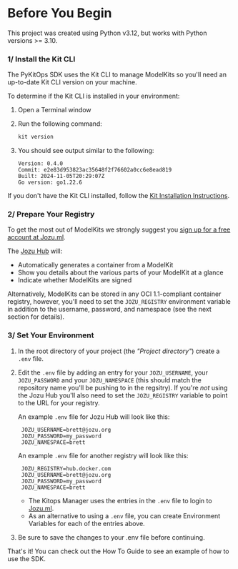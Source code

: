 # Before You Begin

This project was created using Python v3.12, but works with Python versions >= 3.10.

### 1/ Install the Kit CLI

The PyKitOps SDK uses the Kit CLI to manage ModelKits so you'll need an up-to-date Kit CLI version on your machine.

To determine if the Kit CLI is installed in your environment:
1. Open a Terminal window
1. Run the following command:

   ```bash
   kit version
   ```
   
1. You should see output similar to the following:

    ```
    Version: 0.4.0
    Commit: e2e83d953823ac35648f2f76602a0cc6e8ead819
    Built: 2024-11-05T20:29:07Z
    Go version: go1.22.6
    ```

If you don't have the Kit CLI installed, follow the [Kit Installation Instructions](https://kitops.ml/docs/cli/installation.html).

### 2/ Prepare Your Registry

To get the most out of ModelKits we strongly suggest you [sign up for a free account at Jozu.ml](https://api.jozu.ml/signup).

The [Jozu Hub](https://jozu.ml/) will:
* Automatically generates a container from a ModelKit
* Show you details about the various parts of your ModelKit at a glance
* Indicate whether ModelKits are signed

Alternatively, ModelKits can be stored in any OCI 1.1-compliant container registry, however, you'll need to set the `JOZU_REGISTRY` environment variable in addition to the username, password, and namespace (see the next section for details).

### 3/ Set Your Environment

1. In the root directory of your project (the *"Project directory"*) create a `.env` file.
1. Edit the `.env` file by adding an entry for your `JOZU_USERNAME`, your `JOZU_PASSWORD` and your `JOZU_NAMESPACE` (this should match the repository name you'll be pushing to in the regsitry). If you're *not* using the Jozu Hub you'll also need to set the `JOZU_REGISTRY` variable to point to the URL for your registry.

   An example `.env` file for Jozu Hub will look like this:
   
        JOZU_USERNAME=brett@jozu.org
        JOZU_PASSWORD=my_password
        JOZU_NAMESPACE=brett

    An example `.env` file for another registry will look like this:
        
        JOZU_REGISTRY=hub.docker.com
        JOZU_USERNAME=brett@jozu.org
        JOZU_PASSWORD=my_password
        JOZU_NAMESPACE=brett

    - The Kitops Manager uses the entries in the `.env` file to login to [Jozu.ml](https://www.jozu.ml).
    - As an alternative to using a `.env` file, you can create Environment Variables for each of the entries above.
1. Be sure to save the changes to your .env file before continuing.

That's it! You can check out the How To Guide to see an example of how to use the SDK.
